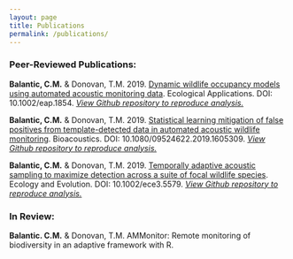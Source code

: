 ```yaml
---
layout: page
title: Publications
permalink: /publications/
---
```


### Peer-Reviewed Publications:

**Balantic, C.M.** & Donovan, T.M. 2019. [Dynamic wildlife occupancy models using automated acoustic monitoring data](https://esajournals.onlinelibrary.wiley.com/doi/abs/10.1002/eap.1854). Ecological Applications. DOI: 10.1002/eap.1854.
[*View Github repository to reproduce analysis.*](https://github.com/cbalantic/dynamic-occupancy-acoustic)

**Balantic, C.M.** & Donovan, T.M. 2019. [Statistical learning mitigation of false positives from template-detected data in automated acoustic wildlife monitoring](https://www.tandfonline.com/doi/full/10.1080/09524622.2019.1605309). Bioacoustics. DOI: 10.1080/09524622.2019.1605309. [*View Github repository to reproduce analysis.*](https://github.com/cbalantic/false-positive-mitigation)

**Balantic, C.M.** & Donovan, T.M. 2019. [Temporally adaptive acoustic sampling to maximize detection across a suite of focal wildlife species](https://onlinelibrary.wiley.com/doi/full/10.1002/ece3.5579). Ecology and Evolution. DOI: 10.1002/ece3.5579. [*View Github repository to reproduce analysis.*](https://github.com/cbalantic/temporally-adaptive-sampling)
 

### In Review: 
**Balantic. C.M.** & Donovan, T.M. AMMonitor: Remote monitoring of biodiversity in an adaptive framework with R.